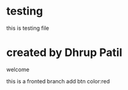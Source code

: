 # testing

this is testing file

# created by Dhrup Patil
welcome


this is a fronted branch
add btn color:red